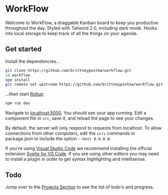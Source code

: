 # WorkFlow

Welcome to WorkFlow, a draggable Kanban board to keep you productive throughout the day. Styled with Tailwind 2.0, including dark mode. Hooks into local storage to keep track of all the things on your agenda.

## Get started

Install the dependencies...

```bash
git clone https://github.com/brittneypostma/workflow.git
cd workflow
npm install
git remote set upstream https://github.com/brittneypostma/workflow.git
```

...then start [Rollup](https://rollupjs.org):

```bash
npm run dev
```

Navigate to [localhost:5000](http://localhost:5000). You should see your app running. Edit a component file in `src`, save it, and reload the page to see your changes.

By default, the server will only respond to requests from localhost. To allow connections from other computers, edit the `sirv` commands in package.json to include the option `--host 0.0.0.0`.

If you're using [Visual Studio Code](https://code.visualstudio.com/) we recommend installing the official extension [Svelte for VS Code](https://marketplace.visualstudio.com/items?itemName=svelte.svelte-vscode). If you are using other editors you may need to install a plugin in order to get syntax highlighting and intellisense.

## Todo

Jump over to the [Projects Section](https://github.com/brittneypostma/workflow/projects/1) to see the list of todo's and progress.

